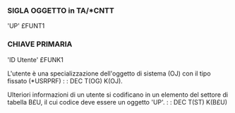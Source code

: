 
### SIGLA OGGETTO in TA/*CNTT
 'UP'                               £FUNT1

### CHIAVE PRIMARIA
 'ID Utente'                        £FUNK1

L'utente è una specializzazione dell'oggetto di sistema (OJ) con il tipo fissato (*USRPRF)
 :  : DEC T(OG) K(OJ).

Ulteriori informazioni di un utente si codificano in un elemento del settore di tabella B£U, il cui codice deve essere un oggetto 'UP'.
 :  : DEC T(ST) K(B£U)
